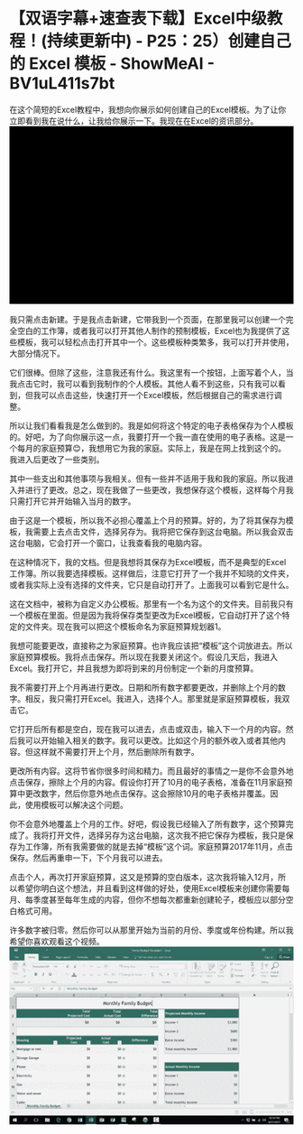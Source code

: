 # 【双语字幕+速查表下载】Excel中级教程！(持续更新中) - P25：25）创建自己的 Excel 模板 - ShowMeAI - BV1uL411s7bt

在这个简短的Excel教程中，我想向你展示如何创建自己的Excel模板。为了让你立即看到我在说什么，让我给你展示一下。我现在在Excel的资讯部分。![](img/d3f5b5c9fc5ee2f04a826197a1bf2331_1.png)

我只需点击新建。于是我点击新建，它带我到一个页面，在那里我可以创建一个完全空白的工作簿，或者我可以打开其他人制作的预制模板，Excel也为我提供了这些模板，我可以轻松点击打开其中一个。这些模板种类繁多，我可以打开并使用，大部分情况下。

它们很棒。但除了这些，注意我还有什么。我这里有一个按钮，上面写着个人，当我点击它时，我可以看到我制作的个人模板。其他人看不到这些，只有我可以看到，但我可以点击这些，快速打开一个Excel模板，然后根据自己的需求进行调整。

所以让我们看看我是怎么做到的。我是如何将这个特定的电子表格保存为个人模板的。好吧，为了向你展示这一点，我要打开一个我一直在使用的电子表格。这是一个每月的家庭预算😊，我想用它为我的家庭。实际上，我是在网上找到这个的。我进入后更改了一些类别。

其中一些支出和其他事项与我相关。但有一些并不适用于我和我的家庭。所以我进入并进行了更改。总之，现在我做了一些更改，我想保存这个模板，这样每个月我只需打开它并开始输入当月的数字。

由于这是一个模板，所以我不必担心覆盖上个月的预算。好的，为了将其保存为模板，我需要上去点击文件，选择另存为。我将把它保存到这台电脑。所以我会双击这台电脑，它会打开一个窗口，让我查看我的电脑内容。

在这种情况下，我的文档。但是我想将其保存为Excel模板，而不是典型的Excel工作簿。所以我要选择模板。这样做后，注意它打开了一个我并不知晓的文件夹，或者我实际上没有选择的文件夹，它只是自动打开了。上面我可以看到它是什么。

这在文档中，被称为自定义办公模板。那里有一个名为这个的文件夹。目前我只有一个模板在里面。但是因为我将保存类型更改为Excel模板，它自动打开了这个特定的文件夹。现在我可以把这个模板命名为家庭预算规划器1。

我想可能要更改，直接称之为家庭预算。也许我应该把“模板”这个词放进去。所以家庭预算模板。我将点击保存。所以现在我要关闭这个。假设几天后，我进入Excel。我打开它，并且我想为即将到来的月份制定一个新的月度预算。

我不需要打开上个月再进行更改。日期和所有数字都要更改，并删除上个月的数字。相反，我只需打开Excel。我进入，选择个人。那里就是家庭预算模板，我双击它。

它打开后所有都是空白，现在我可以进去，点击或双击，输入下一个月的内容。然后我可以开始输入相关的数字。我可以更改。比如这个月的额外收入或者其他内容。但这样就不需要打开上个月，然后删除所有数字。

更改所有内容。这将节省你很多时间和精力。而且最好的事情之一是你不会意外地点击保存，擦除上个月的内容。假设你打开了10月的电子表格，准备在11月家庭预算中更改数字，然后你意外地点击保存。这会擦除10月的电子表格并覆盖。因此，使用模板可以解决这个问题。

你不会意外地覆盖上个月的工作。好吧，假设我已经输入了所有数字，这个预算完成了。我将打开文件，选择另存为这台电脑，这次我不把它保存为模板，我只是保存为工作簿，所有我需要做的就是去掉“模板”这个词。家庭预算2017年11月，点击保存。然后再重申一下，下个月我可以进去。

点击个人，再次打开家庭预算，这又是预算的空白版本，这次我将输入12月，所以希望你明白这个想法，并且看到这样做的好处，使用Excel模板来创建你需要每月、每季度甚至每年生成的内容，但你不想每次都重新创建轮子，模板应以部分空白格式可用。

许多数字被归零。然后你可以从那里开始为当前的月份、季度或年份构建。所以我希望你喜欢观看这个视频。![](img/d3f5b5c9fc5ee2f04a826197a1bf2331_3.png)
